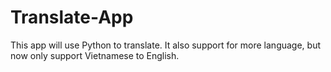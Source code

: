 # Translate-App
This app will use Python to translate.
It also support for more language, but now only support Vietnamese to English.
